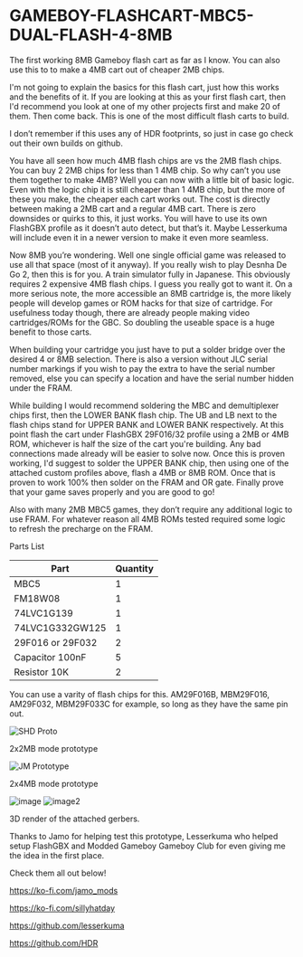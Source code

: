 # GAMEBOY-FLASHCART-MBC5-DUAL-FLASH-4-8MB
The first working 8MB Gameboy flash cart as far as I know. You can also use this to to make a 4MB cart out of cheaper 2MB chips.

I'm not going to explain the basics for this flash cart, just how this works and the benefits of it. If you are looking at this as your first flash cart, then I'd recommend you look at one of my other projects first and make 20 of them. Then come back. This is one of the most difficult flash carts to build.

I don’t remember if this uses any of HDR footprints, so just in case go check out their own builds on github.

You have all seen how much 4MB flash chips are vs the 2MB flash chips. You can buy 2 2MB chips for less than 1 4MB chip. So why can’t you use them together to make 4MB? Well you can now with a little bit of basic logic. Even with the logic chip it is still cheaper than 1 4MB chip, but the more of these you make, the cheaper each cart works out. The cost is directly between making a 2MB cart and a regular 4MB cart. There is zero downsides or quirks to this, it just works. You will have to use its own FlashGBX profile as it doesn’t auto detect, but that’s it. Maybe Lesserkuma will include even it in a newer version to make it even more seamless.

Now 8MB you’re wondering. Well one single official game was released to use all that space (most of it anyway). If you really wish to play Desnha De Go 2, then this is for you. A train simulator fully in Japanese. This obviously requires 2 expensive 4MB flash chips. I guess you really got to want it. On a more serious note, the more accessible an 8MB cartridge is, the more likely people will develop games or ROM hacks for that size of cartridge. For usefulness today though, there are already people making video cartridges/ROMs for the GBC. So doubling the useable space is a huge benefit to those carts.

When building your cartridge you just have to put a solder bridge over the desired 4 or 8MB selection. There is also a version without JLC serial number markings if you wish to pay the extra to have the serial number removed, else you can specify a location and have the serial number hidden under the FRAM.

While building I would recommend soldering the MBC and demultiplexer chips first, then the LOWER BANK flash chip. The UB and LB next to the flash chips stand for UPPER BANK and LOWER BANK respectively. At this point flash the cart under FlashGBX 29F016/32 profile using a 2MB or 4MB ROM, whichever is half the size of the cart you're building. Any bad connections made already will be easier to solve now. Once this is proven working, I'd suggest to solder the UPPER BANK chip, then using one of the attached custom profiles above, flash a 4MB or 8MB ROM. Once that is proven to work 100% then solder on the FRAM and OR gate. Finally prove that your game saves properly and you are good to go!

Also with many 2MB MBC5 games, they don’t require any additional logic to use FRAM. For whatever reason all 4MB ROMs tested required some logic to refresh the precharge on the FRAM.

Parts List

| Part | Quantity |
|------|----------|
| MBC5 | 1 |
| FM18W08 | 1 |
| 74LVC1G139 | 1 |
| 74LVC1G332GW125 | 1 |
| 29F016 or 29F032 | 2 |
| Capacitor 100nF | 5 |
| Resistor 10K | 2 |

You can use a varity of flash chips for this. AM29F016B, MBM29F016, AM29F032, MBM29F033C for example, so long as they have the same pin out.

![SHD Proto](https://github.com/sillyhatday/GAMEBOY-FLASHCART-MBC5-DUAL-FLASH-4-8MB/assets/65309612/5d0126c4-fa22-4488-836b-ad33e03c95ef)

2x2MB mode prototype

![JM Prototype](https://github.com/sillyhatday/GAMEBOY-FLASHCART-MBC5-DUAL-FLASH-4-8MB/assets/65309612/d2490f02-4f30-4c4f-aaee-5c836a3d6c7b)

2x4MB mode prototype

![image](https://github.com/sillyhatday/GAMEBOY-FLASHCART-MBC5-DUAL-FLASH-4-8MB/assets/65309612/58a8015d-0c31-4e0b-aa61-b199808d9987)
![image2](https://github.com/sillyhatday/GAMEBOY-FLASHCART-MBC5-DUAL-FLASH-4-8MB/assets/65309612/e59a21e6-7a26-43a1-b3d7-ffb42e88c59d)

3D render of the attached gerbers. 


Thanks to Jamo for helping test this prototype, Lesserkuma who helped setup FlashGBX and Modded Gameboy Gameboy Club for even giving me the idea in the first place.

Check them all out below!

https://ko-fi.com/jamo_mods

https://ko-fi.com/sillyhatday

https://github.com/lesserkuma

https://github.com/HDR
